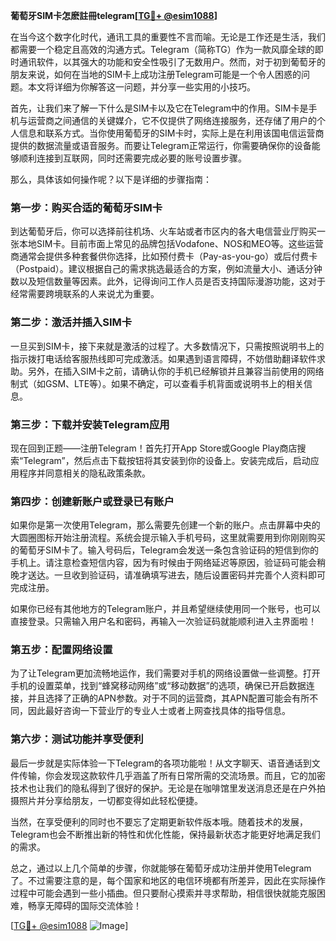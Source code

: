 **葡萄牙SIM卡怎麽註冊telegram[[TG💪+ @esim1088](https://t.me/s/esim1088)]**

在当今这个数字化时代，通讯工具的重要性不言而喻。无论是工作还是生活，我们都需要一个稳定且高效的沟通方式。Telegram（简称TG）作为一款风靡全球的即时通讯软件，以其强大的功能和安全性吸引了无数用户。然而，对于初到葡萄牙的朋友来说，如何在当地的SIM卡上成功注册Telegram可能是一个令人困惑的问题。本文将详细为你解答这一问题，并分享一些实用的小技巧。

首先，让我们来了解一下什么是SIM卡以及它在Telegram中的作用。SIM卡是手机与运营商之间通信的关键媒介，它不仅提供了网络连接服务，还存储了用户的个人信息和联系方式。当你使用葡萄牙的SIM卡时，实际上是在利用该国电信运营商提供的数据流量或语音服务。而要让Telegram正常运行，你需要确保你的设备能够顺利连接到互联网，同时还需要完成必要的账号设置步骤。

那么，具体该如何操作呢？以下是详细的步骤指南：

### 第一步：购买合适的葡萄牙SIM卡

到达葡萄牙后，你可以选择前往机场、火车站或者市区内的各大电信营业厅购买一张本地SIM卡。目前市面上常见的品牌包括Vodafone、NOS和MEO等。这些运营商通常会提供多种套餐供你选择，比如预付费卡（Pay-as-you-go）或后付费卡（Postpaid）。建议根据自己的需求挑选最适合的方案，例如流量大小、通话分钟数以及短信数量等因素。此外，记得询问工作人员是否支持国际漫游功能，这对于经常需要跨境联系的人来说尤为重要。

### 第二步：激活并插入SIM卡

一旦买到SIM卡，接下来就是激活的过程了。大多数情况下，只需按照说明书上的指示拨打电话给客服热线即可完成激活。如果遇到语言障碍，不妨借助翻译软件求助。另外，在插入SIM卡之前，请确认你的手机已经解锁并且兼容当前使用的网络制式（如GSM、LTE等）。如果不确定，可以查看手机背面或说明书上的相关信息。

### 第三步：下载并安装Telegram应用

现在回到正题——注册Telegram！首先打开App Store或Google Play商店搜索“Telegram”，然后点击下载按钮将其安装到你的设备上。安装完成后，启动应用程序并同意相关的隐私政策条款。

### 第四步：创建新账户或登录已有账户

如果你是第一次使用Telegram，那么需要先创建一个新的账户。点击屏幕中央的大圆圈图标开始注册流程。系统会提示输入手机号码，这里就需要用到你刚刚购买的葡萄牙SIM卡了。输入号码后，Telegram会发送一条包含验证码的短信到你的手机上。请注意检查短信内容，因为有时候由于网络延迟等原因，验证码可能会稍晚才送达。一旦收到验证码，请准确填写进去，随后设置密码并完善个人资料即可完成注册。

如果你已经有其他地方的Telegram账户，并且希望继续使用同一个账号，也可以直接登录。只需输入用户名和密码，再输入一次验证码就能顺利进入主界面啦！

### 第五步：配置网络设置

为了让Telegram更加流畅地运作，我们需要对手机的网络设置做一些调整。打开手机的设置菜单，找到“蜂窝移动网络”或“移动数据”的选项，确保已开启数据连接，并且选择了正确的APN参数。对于不同的运营商，其APN配置可能会有所不同，因此最好咨询一下营业厅的专业人士或者上网查找具体的指导信息。

### 第六步：测试功能并享受便利

最后一步就是实际体验一下Telegram的各项功能啦！从文字聊天、语音通话到文件传输，你会发现这款软件几乎涵盖了所有日常所需的交流场景。而且，它的加密技术也让我们的隐私得到了很好的保护。无论是在咖啡馆里发送消息还是在户外拍摄照片并分享给朋友，一切都变得如此轻松便捷。

当然，在享受便利的同时也不要忘了定期更新软件版本哦。随着技术的发展，Telegram也会不断推出新的特性和优化性能，保持最新状态才能更好地满足我们的需求。

总之，通过以上几个简单的步骤，你就能够在葡萄牙成功注册并使用Telegram了。不过需要注意的是，每个国家和地区的电信环境都有所差异，因此在实际操作过程中可能会遇到一些小插曲。但只要耐心摸索并寻求帮助，相信很快就能克服困难，畅享无障碍的国际交流体验！

[[TG💪+ @esim1088](https://t.me/s/esim1088) ![Image](https://i.postimg.cc/4NQfJmqS/Snipaste-2025-05-13-00-14-12.png)]